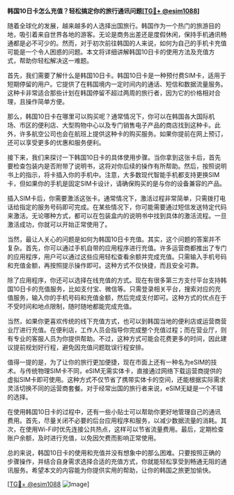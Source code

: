 **韩国10日卡怎么充值？轻松搞定你的旅行通讯问题[[TG💪+ @esim1088](https://t.me/s/esim1088)]**

随着全球化的发展，越来越多的人选择出国旅行。韩国作为一个热门的旅游目的地，吸引着来自世界各地的游客。无论是商务出差还是度假休闲，保持手机通讯畅通都是必不可少的。然而，对于初次前往韩国的人来说，如何为自己的手机卡充值可能是一个令人困惑的问题。本文将详细讲解韩国10日卡的使用方法及充值方式，帮助你轻松解决这一难题。

首先，我们需要了解什么是韩国10日卡。韩国10日卡是一种预付费SIM卡，适用于短期停留的用户。它提供了在韩国境内一定时间内的通话、短信和数据流量服务。这种卡非常适合那些计划在韩国停留不超过两周的旅行者，因为它的价格相对合理，且操作简单方便。

那么，韩国10日卡在哪里可以购买呢？通常情况下，你可以在韩国各大国际机场、市区的便利店、大型购物中心以及专门销售电子产品的商店找到这种卡。此外，许多航空公司也会在航班上提供这种卡的购买服务。如果你提前在网上预订，还可以享受更多的优惠和服务便利。

接下来，我们来探讨一下韩国10日卡的具体使用步骤。当你拿到这张卡后，首先要检查包装内是否附带了说明书，这将对你后续的操作有所帮助。然后，按照说明书上的指示，将卡插入你的手机中。注意，大多数现代智能手机都支持更换SIM卡，但如果你的手机是固定SIM卡设计，请确保购买的是与你的设备兼容的产品。

插入SIM卡后，你需要激活这张卡。通常情况下，激活过程非常简单，只需拨打电话给指定的服务号码即可完成。在某些情况下，你可能需要通过短信发送特定代码来激活。无论哪种方式，都可以在包装盒内的说明书中找到具体的激活流程。一旦激活成功，你就可以开始正常使用了。

当然，最让人关心的问题是如何为韩国10日卡充值。其实，这个问题的答案并不复杂。首先，你可以通过手机自带的应用程序进行充值。许多运营商都推出了专门的应用程序，用户可以通过这些应用轻松查看余额并完成充值。只需输入手机号码和充值金额，再按照提示操作即可。这种方式不仅快捷，而且安全可靠。

除了应用程序，你还可以选择在线充值的方式。现在有很多第三方支付平台支持韩国10日卡的充值服务，比如支付宝、微信等。只需登录相关平台，搜索对应的充值服务，输入你的手机号码和充值金额，然后完成支付即可。这种方式的优点在于不受时间和地点限制，随时随地都能完成充值。

当然，如果你更喜欢传统的线下充值方式，也可以到韩国当地的便利店或运营商营业厅进行充值。在便利店，工作人员会指导你完成整个充值过程；而在营业厅，则有专业的客服人员为你提供帮助。不过，这种方式可能会花费更多的时间，因此建议提前规划好行程，避免因充值问题耽误行程安排。

值得一提的是，为了让你的旅行更加便捷，现在市面上还有一种名为eSIM的技术。与传统物理SIM卡不同，eSIM无需实体卡，直接通过网络下载运营商提供的虚拟SIM卡即可使用。这种方式不仅节省了携带实体卡的空间，还能根据实际需求灵活切换不同的运营商套餐。对于经常出国的旅行者来说，eSIM无疑是一个不错的选择。

在使用韩国10日卡的过程中，还有一些小贴士可以帮助你更好地管理自己的通讯费用。首先，尽量关闭不必要的后台应用程序和服务，以减少数据流量的消耗。其次，在使用Wi-Fi时优先连接公共热点，这样可以节省流量费用。最后，定期检查账户余额，及时进行充值，以免因欠费而影响正常使用。

总的来说，韩国10日卡的使用和充值并没有想象中的那么困难。只要按照正确的步骤操作，并结合自身需求选择合适的充值方式，你就能轻松享受到畅通无阻的通讯服务。希望本文的内容能为你提供实用的帮助，让你的韩国之旅更加愉快。

[[TG💪+ @esim1088](https://t.me/s/esim1088) ![Image](https://i.postimg.cc/4NQfJmqS/Snipaste-2025-05-13-00-14-12.png)]